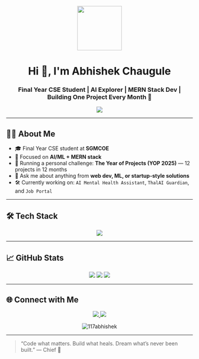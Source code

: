 <p align="center">
  <img src="https://media.giphy.com/media/QssGEmpkyEOhBCb7e1/giphy.gif" width="120" />
</p>

<h1 align="center">Hi 👋, I'm Abhishek Chaugule</h1>
<h3 align="center" >Final Year CSE Student | AI Explorer | MERN Stack Dev | Building One Project Every Month 🚀</h3>

<p align="center">
  <img src="https://readme-typing-svg.herokuapp.com?color=ef4444&center=true&lines=Developer+with+a+Purpose;Building+Tech+that+Heals+%26+Helps;Leveling+Up" />
</p>

---

## 👨‍💻 About Me

- 🎓 Final Year CSE student at **SGMCOE**
- 🧠 Focused on **AI/ML + MERN stack**
- 🚀 Running a personal challenge: **The Year of Projects (YOP 2025)** — 12 projects in 12 months
- 💬 Ask me about anything from **web dev, ML, or startup-style solutions**
- 🛠 Currently working on: `AI Mental Health Assistant`, `ThalAI Guardian`, and `Job Portal`

---

## 🛠 Tech Stack

<p align="center">
  <img src="https://skillicons.dev/icons?i=html,css,js,bootstrap,react,nodejs,express,mongodb,sqlite,mysql,python,git,github,vscode,vercel" />
</p>

---

## 📈 GitHub Stats

<p align="center">
  <img src="https://github-readme-stats.vercel.app/api?username=117abhishek&show_icons=true&hide_border=true&title_color=ef4444&icon_color=ef4444&text_color=ffffff&bg_color=4b0082" />
  <img src="https://github-readme-streak-stats.herokuapp.com?user=117abhishek&hide_border=true&background=4b0082&ring=ef4444&currStreakLabel=ef4444&dates=ffffff&sideLabels=a855f7" />
  <img src="https://github-readme-stats.vercel.app/api/top-langs/?username=117abhishek&layout=compact&hide_border=true&title_color=ef4444&text_color=ffffff&bg_color=4b0082" />
</p>

---

## 🌐 Connect with Me

<p align="center">
  <a href="https://www.linkedin.com/in/117abhishek" target="_blank">
    <img src="https://img.shields.io/badge/LinkedIn-blue?style=for-the-badge&logo=linkedin&logoColor=white" />
  </a>
  <a href="mailto:aschaugule2004@gmail.com">
    <img src="https://img.shields.io/badge/Gmail-red?style=for-the-badge&logo=gmail&logoColor=white" />
  </a>
</p>


<p align="center">
  <img src="https://komarev.com/ghpvc/?username=117abhishek&label=Profile%20views&color=0e75b6&style=flat" alt="117abhishek" />
</p>


---

> “Code what matters. Build what heals. Dream what’s never been built.” — Chief 👑
